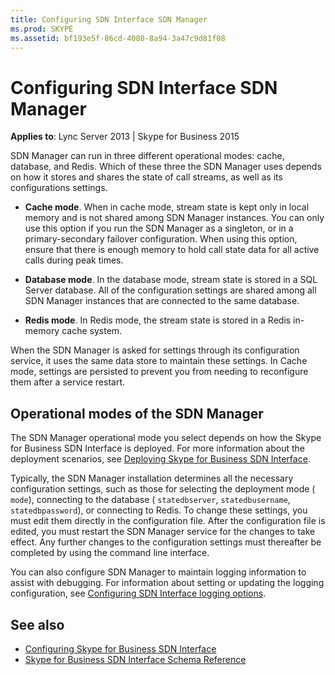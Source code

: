 ```yaml
---
title: Configuring SDN Interface SDN Manager
ms.prod: SKYPE
ms.assetid: bf193e5f-86cd-4080-8a94-3a47c9d81f08
---
```



# Configuring SDN Interface SDN Manager


  
    
    

 **Applies to**: Lync Server 2013 | Skype for Business 2015
 
SDN Manager can run in three different operational modes: cache, database, and Redis. Which of these three the SDN Manager uses depends on how it stores and shares the state of call streams, as well as its configurations settings.
  
    
    


- **Cache mode**. When in cache mode, stream state is kept only in local memory and is not shared among SDN Manager instances. You can only use this option if you run the SDN Manager as a singleton, or in a primary-secondary failover configuration. When using this option, ensure that there is enough memory to hold call state data for all active calls during peak times.
    
  
- **Database mode**. In the database mode, stream state is stored in a SQL Server database. All of the configuration settings are shared among all SDN Manager instances that are connected to the same database.
    
  
- **Redis mode**. In Redis mode, the stream state is stored in a Redis in-memory cache system.
    
  
When the SDN Manager is asked for settings through its configuration service, it uses the same data store to maintain these settings. In Cache mode, settings are persisted to prevent you from needing to reconfigure them after a service restart.
## Operational modes of the SDN Manager

The SDN Manager operational mode you select depends on how the Skype for Business SDN Interface is deployed. For more information about the deployment scenarios, see  [Deploying Skype for Business SDN Interface](deploying-the-sdn-interface.md).
  
    
    
Typically, the SDN Manager installation determines all the necessary configuration settings, such as those for selecting the deployment mode ( `mode`), connecting to the database ( `statedbserver`,  `statedbusername`,  `statedbpassword`), or connecting to Redis. To change these settings, you must edit them directly in the configuration file. After the configuration file is edited, you must restart the SDN Manager service for the changes to take effect. Any further changes to the configuration settings must thereafter be completed by using the command line interface.
  
    
    
You can also configure SDN Manager to maintain logging information to assist with debugging. For information about setting or updating the logging configuration, see  [Configuring SDN Interface logging options](configuring-logging-options.md).
  
    
    

## See also
<a name="bk_addresources"> </a>

-  [Configuring Skype for Business SDN Interface](configuring-sdn-interface.md) 
-  [Skype for Business SDN Interface Schema Reference](skype-for-business-sdn-interface-schema-reference.md)
    
  

